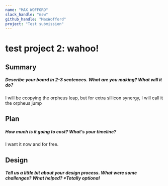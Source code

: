 ```yaml
---
name: "MAX WOFFORD"
slack_handle: "msw"
github_handle: "MaxWofford"
project: "Test submission"
---
```


# test project 2: wahoo!
## Summary
##### Describe your board in 2-3 sentences. What are you making? What will it do?

I will be ccopying the orpheus leap, but for extra sillicon synergy, I will call it the orpheus jump

## Plan
##### How much is it going to cost? What's your timeline?

I want it now and for free.

## Design
##### Tell us a little bit about your design process. What were some challenges? What helped? ***Totally optional**

